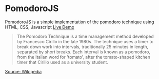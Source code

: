 # PomodoroJS
PomodoroJS is a simple implementation of the pomodoro technique using HTML, CSS, Javascript
[Live Demo](https://rex-daemon.github.io/PomodoroJS/)

> The Pomodoro Technique is a time management method developed by Francesco Cirillo in the late 1980s.
> The technique uses a timer to break down work into intervals, traditionally 25 minutes in length, separated by short breaks.
> Each interval is known as a pomodoro, from the Italian word for 'tomato', after the tomato-shaped kitchen timer that Cirillo used as a university student.

[Source: Wikipedia](https://en.wikipedia.org/wiki/Pomodoro_Technique)

